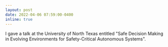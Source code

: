 ```yaml
---
layout: post
date: 2022-04-06 07:59:00-0400
inline: true
---
```



I gave a talk at the University of North Texas entitled "Safe Decision Making in Evolving Environments for Safety-Critical Autonomous Systems".